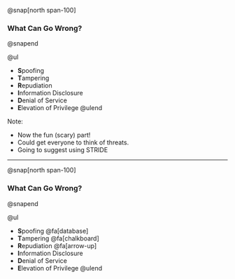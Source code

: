 @snap[north span-100]
### What Can Go Wrong?
@snapend

@ul
- **S**poofing
- **T**ampering
- **R**epudiation
- **I**nformation Disclosure
- **D**enial of Service
- **E**levation of Privilege
@ulend

Note:
- Now the fun (scary) part!
- Could get everyone to think of threats.
- Going to suggest using STRIDE

---

@snap[north span-100]
### What Can Go Wrong?
@snapend

@ul
- **S**poofing @fa[database]
- **T**ampering @fa[chalkboard]
- **R**epudiation @fa[arrow-up]
- **I**nformation Disclosure
- **D**enial of Service
- **E**levation of Privilege
@ulend
